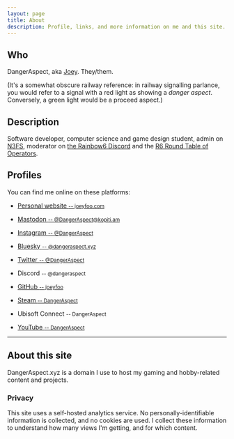 ```yaml
---
layout: page
title: About
description: Profile, links, and more information on me and this site.
---
```


## Who

DangerAspect, aka [Joey](https://joeyfoo.com/). They/them.

(It's a somewhat obscure railway reference: in railway signalling parlance, you would refer to a signal with a red light as showing a _danger aspect_. Conversely, a green light would be a proceed aspect.)

## Description

Software developer, computer science and game design student, admin on [N3FS](http://n3fs.co.uk/), moderator on [the Rainbow6 Discord](https://discord.gg/Rainbow6) and the [R6 Round Table of Operators](https://r6roundtable.com/discord). 

## Profiles

You can find me online on these platforms:

* [Personal website <small>-- joeyfoo.com</small>](https://joeyfoo.com/)

* [Mastodon <small>-- @DangerAspect@kopiti.am</small>](https://kopiti.am/@DangerAspect)
* [Instagram <small>-- @DangerAspect</small>](https://instagram.com/DangerAspect)
<!-- * [Threads <small>-- @dangeraspect@threads.net</small>](https://www.threads.net/@dangeraspect) -->
* [Bluesky <small>-- @dangeraspect.xyz</small>](https://bsky.app/profile/dangeraspect.xyz)
* [Twitter <small>-- @DangerAspect</small>](https://twitter.com/DangerAspect)

* Discord <small>-- @dangeraspect</small>
* [GitHub <small>-- joeyfoo</small>](https://github.com/joeyfoo)
* [Steam <small>-- DangerAspect</small>](https://steamcommunity.com/id/DangerAspect/)
* Ubisoft Connect <small>-- DangerAspect</small>
* [YouTube <small>-- DangerAspect</small>](https://www.youtube.com/channel/UCJXRrmE82RZ9WoUScgp7STA)

----

## About this site

DangerAspect.xyz is a domain I use to host my gaming and hobby-related content and projects. 

### Privacy

This site uses a self-hosted analytics service. No personally-identifiable information is collected, and no cookies are used. I collect these information to understand how many views I'm getting, and for which content.

